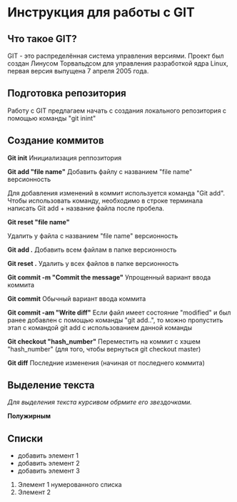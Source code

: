 # Инструкция для работы с GIT

## Что такое GIT?

GIT - это распределённая система управления версиями. Проект был создан Линусом Торвальдсом для управления разработкой ядра Linux, первая версия выпущена 7 апреля 2005 года.

## Подготовка репозитория
Работу с GIT предлагаем начать с создания локального репозитория с помощью команды "git inint"

## Создание коммитов

**Git init**
Инициализация реппозитория

**Git add "file name"**
Добавить файлу с названием "file name" версионность

Для добавления изменений в коммит используется команда "Git add". Чтобы использовать команду, необходимо в строке терминала написать Git add + название файла после пробела.

**Git reset "file name"**

Удалить у файла с названием "file name" версионность

**Git add .**
Добавить всем файлам в папке версионность

**Git reset .**
Удалить у всех файлов в папке версионность

**Git commit -m "Commit the message"**
Упрощенный вариант ввода коммита

**Git commit**
Обычный вариант ввода коммита

**Git commit -am "Write diff"**
Если файл имеет состояние "modified" и был ранее добавлен с помощью команды "git add..", то можно пропустить этап с командой git add  с использованием данной команды

**Git checkout "hash_number"**
Переместить на коммит с хэшем "hash_number" (для того, чтобы вернуться git checkout master)

**Git diff**
Последние изменения (начиная от последнего коммита)




## Выделение текста
*Для выделения текста курсивом обрмите его звездочками.*


**Полужирным**

## Списки

* добавить элемент 1
* добавить элемент 2
* добавить элемент 3

1. Элемент 1 нумерованного списка
2. Элемент 2
